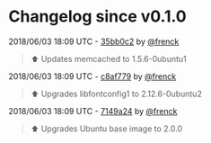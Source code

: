 # Changelog since v0.1.0

2018/06/03 18:09 UTC - [35bb0c2](https://github.com/hassio-addons/addon-grafana/commit/35bb0c247d43f806f97289a467747f05b853d0e7) by [@frenck](https://github.com/frenck)
> :arrow_up: Updates memcached to 1.5.6-0ubuntu1 

2018/06/03 18:09 UTC - [c8af779](https://github.com/hassio-addons/addon-grafana/commit/c8af7797768341b0333f6cab9d83d79c755353a6) by [@frenck](https://github.com/frenck)
> :arrow_up: Upgrades libfontconfig1 to 2.12.6-0ubuntu2 

2018/06/03 18:09 UTC - [7149a24](https://github.com/hassio-addons/addon-grafana/commit/7149a24628235f90ee22a9c68a006d6ec5eb1260) by [@frenck](https://github.com/frenck)
> :arrow_up: Upgrades Ubuntu base image to 2.0.0 

